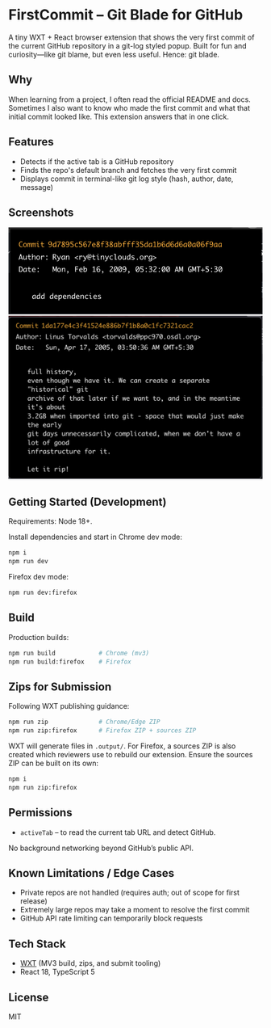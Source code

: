 # FirstCommit – Git Blade for GitHub

A tiny WXT + React browser extension that shows the very first commit of
the current GitHub repository in a git-log styled popup.
Built for fun and curiosity—like git blame, but even less useful. Hence: git blade.

## Why

When learning from a project, I often read the official README and docs.
Sometimes I also want to know who made the first commit and what that initial
commit looked like. This extension answers that in one click.

## Features

- Detects if the active tab is a GitHub repository
- Finds the repo's default branch and fetches the very first commit
- Displays commit in terminal-like git log style (hash, author, date, message)

## Screenshots

![FirstCommit – normal](./public/screenshots/normal.png)
![FirstCommit – long message](./public/screenshots/long-message.png)

## Getting Started (Development)

Requirements: Node 18+.

Install dependencies and start in Chrome dev mode:

```sh
npm i
npm run dev
```

Firefox dev mode:

```sh
npm run dev:firefox
```

## Build

Production builds:

```sh
npm run build            # Chrome (mv3)
npm run build:firefox    # Firefox
```

## Zips for Submission

Following WXT publishing guidance:

```sh
npm run zip              # Chrome/Edge ZIP
npm run zip:firefox      # Firefox ZIP + sources ZIP
```

WXT will generate files in `.output/`. For Firefox, a sources ZIP is also created which reviewers use to rebuild our extension. Ensure the sources ZIP can be built on its own:

```sh
npm i
npm run zip:firefox
```

## Permissions

- `activeTab` – to read the current tab URL and detect GitHub.

No background networking beyond GitHub’s public API.

## Known Limitations / Edge Cases

- Private repos are not handled (requires auth; out of scope for first release)
- Extremely large repos may take a moment to resolve the first commit
- GitHub API rate limiting can temporarily block requests

## Tech Stack

- [WXT](https://wxt.dev/) (MV3 build, zips, and submit tooling)
- React 18, TypeScript 5

## License

MIT
